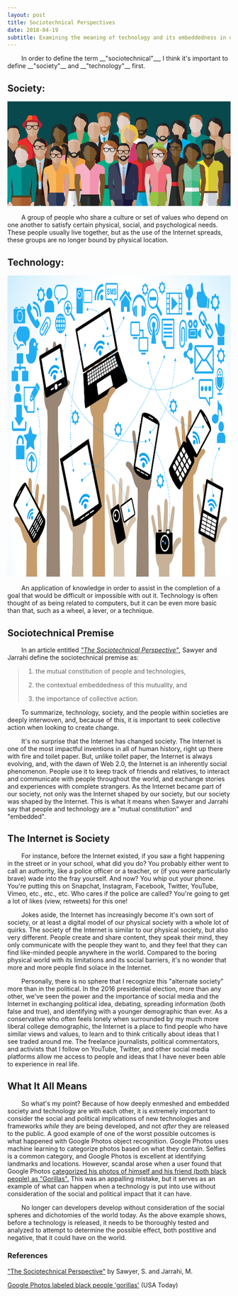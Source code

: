 ```yaml
---
layout: post
title: Sociotechnical Perspectives
date: 2018-04-19
subtitle: Examining the meaning of technology and its embeddedness in our Society
---
```

<style media="screen" type="text/css">
img.resize {
  width: 960px;
  height: 680px;
}
</style>
<div id="fb-root"></div>
<script>(function(d, s, id) {
  var js, fjs = d.getElementsByTagName(s)[0];
  if (d.getElementById(id)) return;
  js = d.createElement(s); js.id = id;
  js.src = 'https://connect.facebook.net/en_US/sdk.js#xfbml=1&version=v2.12';
  fjs.parentNode.insertBefore(js, fjs);
}(document, 'script', 'facebook-jssdk'));</script>
&nbsp;&nbsp;&nbsp;&nbsp;&nbsp;&nbsp;&nbsp;&nbsp;In order to define the term __"sociotechnical"__, I think it's important to define __"society"__ and __"technology"__ first.

## Society:

![society](../files/Society.jpg "What is a Society?")

&nbsp;&nbsp;&nbsp;&nbsp;&nbsp;&nbsp;&nbsp;&nbsp;A group of people who share a culture or set of values who depend on one another to satisfy certain physical, social, and psychological needs. These people usually live together, but as the use of the Internet spreads, these groups are no longer bound by physical location.

## Technology:

<img class="resize" src="../files/Technology.png" alt="technology" title="What is Technology?">

&nbsp;&nbsp;&nbsp;&nbsp;&nbsp;&nbsp;&nbsp;&nbsp;An application of knowledge in order to assist in the completion of a goal that would be difficult or impossible with out it. Technology is often thought of as being related to computers, but it can be even more basic than that, such as a wheel, a lever, or a technique.

## Sociotechnical Premise
&nbsp;&nbsp;&nbsp;&nbsp;&nbsp;&nbsp;&nbsp;&nbsp;In an article entitled *["The Sociotechnical Perspective"][The Sociotechnical Perspective]*, Sawyer and Jarrahi define the sociotechnical premise as:

> 1) the mutual constitution of people and technologies,
>
>2) the contextual embeddedness of this mutuality, and
>
>3) the importance of collective action.

&nbsp;&nbsp;&nbsp;&nbsp;&nbsp;&nbsp;&nbsp;&nbsp;To summarize, technology, society, and the people within societies are deeply interwoven, and, because of this, it is important to seek collective action when looking to create change.

&nbsp;&nbsp;&nbsp;&nbsp;&nbsp;&nbsp;&nbsp;&nbsp;It's no surprise that the Internet has changed society. The Internet is one of the most impactful inventions in all of human history, right up there with fire and toilet paper. But, unlike toilet paper, the Internet is always evolving, and, with the dawn of Web 2.0, the Internet is an inherently social phenomenon. People use it to keep track of friends and relatives, to interact and communicate with people throughout the world, and exchange stories and experiences with complete strangers. As the Internet became part of our society, not only was the Internet shaped by our society, but our society was shaped by the Internet. This is what it means when Sawyer and Jarrahi say that people and technology are a "mutual constitution" and "embedded".

## The Internet is Society

&nbsp;&nbsp;&nbsp;&nbsp;&nbsp;&nbsp;&nbsp;&nbsp;For instance, before the Internet existed, if you saw a fight happening in the street or in your school, what did you do? You probably either went to call an authority, like a police officer or a teacher, or (if you were particularly brave) wade into the fray yourself. And now? You whip out your phone. You're putting this on Snapchat, Instagram, Facebook, Twitter, YouTube, Vimeo, etc., etc., etc. Who cares if the police are called? You're going to get a lot of likes (view, retweets) for this one!

&nbsp;&nbsp;&nbsp;&nbsp;&nbsp;&nbsp;&nbsp;&nbsp;Jokes aside, the Internet has increasingly become it's own sort of society, or at least a digital model of our physical society with a whole lot of quirks. The society of the Internet is similar to our physical society, but also very different. People create and share content, they speak their mind, they only communicate with the people they want to, and they feel that they can find like-minded people anywhere in the world. Compared to the boring physical world with its limitations and its social barriers, it's no wonder that more and more people find solace in the Internet.

&nbsp;&nbsp;&nbsp;&nbsp;&nbsp;&nbsp;&nbsp;&nbsp;Personally, there is no sphere that I recognize this "alternate society" more than in the political. In the 2016 presidential election, more than any other, we've seen the power and the importance of social media and the Internet in exchanging political idea, debating, spreading information (both false and true), and identifying with a younger demographic than ever. As a conservative who often feels lonely when surrounded by my much more liberal college demographic, the Internet is a place to find people who have similar views and values, to learn and to think critically about ideas that I see traded around me. The freelance journalists, political commentators, and activists that I follow on YouTube, Twitter, and other social media platforms allow me access to people and ideas that I have never been able to experience in real life.

## What It All Means

&nbsp;&nbsp;&nbsp;&nbsp;&nbsp;&nbsp;&nbsp;&nbsp;So what's my point? Because of how deeply enmeshed and embedded society and technology are with each other, it is extremely important to consider the social and political implications of new technologies and frameworks *while* they are being developed, and not *after* they are released to the public. A good example of one of the worst possible outcomes is what happened with Google Photos object recognition. Google Photos uses machine learning to categorize photos based on what they contain. Selfies is a common category, and Google Photos is excellent at identifying landmarks and locations. However, scandal arose when a user found that Google Photos [categorized his photos of himself and his friend (both black people) as "Gorillas".][Google Photos Gorillas] This was an appalling mistake, but it serves as an example of what can happen when a technology is put into use without consideration of the social and political impact that it can have.

&nbsp;&nbsp;&nbsp;&nbsp;&nbsp;&nbsp;&nbsp;&nbsp;No longer can developers develop without consideration of the social spheres and dichotomies of the world today. As the above example shows, before a technology is released, it needs to be thoroughly tested and analyzed to attempt to determine the possible effect, both postitive and negative, that it could have on the world.


### References
["The Sociotechnical Perspective"][The Sociotechnical Perspective] by Sawyer, S. and Jarrahi, M.

[Google Photos labeled black people 'gorillas'][Google Photos Gorillas] (USA Today)

<div class="fb-comments" data-href="http://www.jonathan-a-law.com/Drexel/sociotechnical-perspectives" data-numposts="5"></div>

[The Sociotechnical Perspective]: http://www.jarrahi.com/publications/Sawyer%20and%20Jarrahi,%20the%20sociotechnial%20perspective.pdf

[Google Photos Gorillas]: https://www.usatoday.com/story/tech/2015/07/01/google-apologizes-after-photos-identify-black-people-as-gorillas/29567465/
